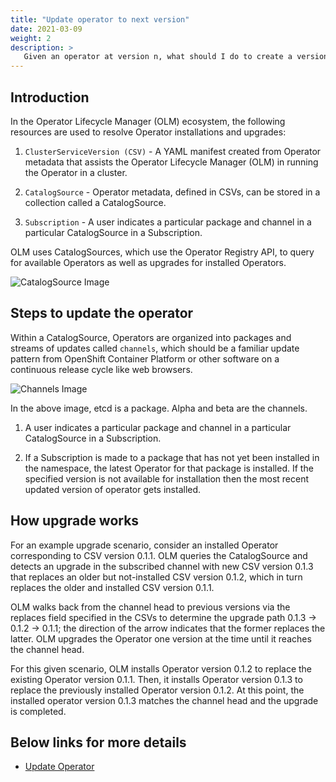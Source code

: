 ```yaml
---
title: "Update operator to next version"
date: 2021-03-09
weight: 2
description: >
   Given an operator at version n, what should I do to create a version n+1.
--- 
```


## Introduction

In the Operator Lifecycle Manager (OLM) ecosystem, the following resources are used to resolve Operator installations and upgrades:

1. `ClusterServiceVersion (CSV)` - A YAML manifest created from Operator metadata that assists the Operator Lifecycle Manager (OLM) in running the Operator in a cluster.

2. `CatalogSource` - Operator metadata, defined in CSVs, can be stored in a collection called a CatalogSource.

3. `Subscription` - A user indicates a particular package and channel in a particular CatalogSource in a Subscription.


OLM uses CatalogSources, which use the Operator Registry API, to query for available Operators as well as upgrades for installed Operators.

![CatalogSource Image](https://raw.githubusercontent.com/laxmikantbpandhare/olm-docs/olm-opr-updt/content/en/docs/Tasks/images/catalogsource.png)


## Steps to update the operator

Within a CatalogSource, Operators are organized into packages and streams of updates called `channels`, which should be a familiar update pattern from OpenShift Container Platform or other software on a continuous release cycle like web browsers.

![Channels Image](https://raw.githubusercontent.com/laxmikantbpandhare/olm-docs/olm-opr-updt/content/en/docs/Tasks/images/channels.png)

In the above image, etcd is a package. Alpha and beta are the channels.

1. A user indicates a particular package and channel in a particular CatalogSource in a Subscription.

2. If a Subscription is made to a package that has not yet been installed in the namespace, the latest Operator for that package is installed.
   If the specified version is not available for installation then the most recent updated version of operator gets installed.

## How upgrade works

For an example upgrade scenario, consider an installed Operator corresponding to CSV version 0.1.1. OLM queries the CatalogSource and detects an upgrade in the subscribed channel with new CSV version 0.1.3 that replaces an older but not-installed CSV version 0.1.2, which in turn replaces the older and installed CSV version 0.1.1.

OLM walks back from the channel head to previous versions via the replaces field specified in the CSVs to determine the upgrade path 0.1.3 → 0.1.2 → 0.1.1; the direction of the arrow indicates that the former replaces the latter. OLM upgrades the Operator one version at the time until it reaches the channel head.

For this given scenario, OLM installs Operator version 0.1.2 to replace the existing Operator version 0.1.1. Then, it installs Operator version 0.1.3 to replace the previously installed Operator version 0.1.2. At this point, the installed operator version 0.1.3 matches the channel head and the upgrade is completed.

## Below links for more details

- [Update Operator]()



